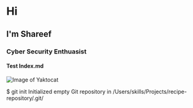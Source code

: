 # Hi
## I'm Shareef
### Cyber Security Enthuasist
#### Test Index.md

![Image of Yaktocat](https://thehackernews.com/images/-9LoSJJshMS4/V8f3bdXjxQI/AAAAAAAApXQ/RnzNYPLPAdQY21FeDihmHpKBrYehzfuLwCLcB/s728-e365/mr.robot-pwn-phone.png)

$ git init
Initialized empty Git repository in /Users/skills/Projects/recipe-repository/.git/
